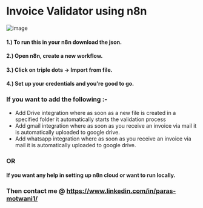 # Invoice Validator using n8n

![image](https://github.com/user-attachments/assets/af77ec90-c900-4a01-b85e-549509e7a334)

#### 1.) To run this in your n8n download the json.
#### 2.) Open n8n, create a new workflow.
#### 3.) Click on triple dots -> Import from file.
#### 4.) Set up your credentials and you're good to go.

### If you want to add the following :-
- Add Drive integration where as soon as a new file is created in a specified folder it automatically starts the validation process
- Add gmail integration where as soon as you receive an invoice via mail it is automatically uploaded to google drive.
- Add whatsapp integration where as soon as you receive an invoice via mail it is automatically uploaded to google drive.
### OR
#### If you want any help in setting up n8n cloud or want to run locally.
### Then contact me @ https://www.linkedin.com/in/paras-motwani1/

